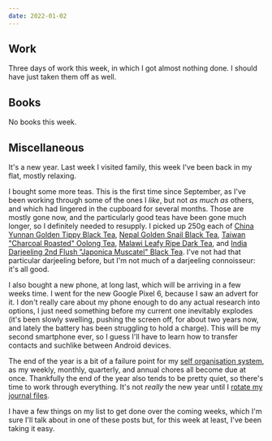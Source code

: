 ```yaml
---
date: 2022-01-02
---
```


## Work

Three days of work this week, in which I got almost nothing done.  I
should have just taken them off as well.


## Books

No books this week.


## Miscellaneous

It's a new year.  Last week I visited family, this week I've been back
in my flat, mostly relaxing.

I bought some more teas.  This is the first time since September, as
I've been working through some of the ones I *like*, but not *as much
as* others, and which had lingered in the cupboard for several months.
Those are mostly gone now, and the particularly good teas have been
gone much longer, so I definitely needed to resupply.  I picked up
250g each of [China Yunnan Golden Tippy Black Tea][], [Nepal Golden
Snail Black Tea][], [Taiwan "Charcoal Roasted" Oolong Tea][], [Malawi
Leafy Ripe Dark Tea][], and [India Darjeeling 2nd Flush "Japonica
Muscatel" Black Tea][].  I've not had that particular darjeeling
before, but I'm not much of a darjeeling connoisseur: it's all good.

I also bought a new phone, at long last, which will be arriving in a
few weeks time.  I went for the new Google Pixel 6, because I saw an
advert for it.  I don't really care about my phone enough to do any
actual research into options, I just need something before my current
one inevitably explodes (it's been slowly swelling, pushing the screen
off, for about two years now, and lately the battery has been
struggling to hold a charge).  This will be my second smartphone ever,
so I guess I'll have to learn how to transfer contacts and suchlike
between Android devices.

The end of the year is a bit of a failure point for my [self
organisation system][], as my weekly, monthly, quarterly, and annual
chores all become due at once.  Thankfully the end of the year also
tends to be pretty quiet, so there's time to work through everything.
It's not *really* the new year until I [rotate my journal files][].

I have a few things on my list to get done over the coming weeks,
which I'm sure I'll talk about in one of these posts but, for this
week at least, I've been taking it easy.

[China Yunnan Golden Tippy Black Tea]: https://what-cha.com/products/china-yunnan-golden-tippy-black-tea
[Nepal Golden Snail Black Tea]: https://what-cha.com/products/nepal-golden-snail-black-tea
[Taiwan "Charcoal Roasted" Oolong Tea]: https://what-cha.com/products/taiwan-charcoal-roasted-oolong-tea
[Malawi Leafy Ripe Dark Tea]: https://what-cha.com/products/malawi-2018-leafy-ripe-dark-tea
[India Darjeeling 2nd Flush "Japonica Muscatel" Black Tea]: https://what-cha.com/products/india-darjeeling-2nd-flush-gopaldhara-japonica-black-tea
[self organisation system]: https://memo.barrucadu.co.uk/self-organisation.html#calendars-for-routines
[rotate my journal files]: https://memo.barrucadu.co.uk/personal-finance.html#annually
